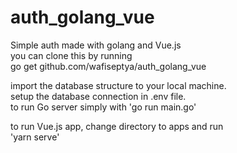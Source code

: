# auth_golang_vue
Simple auth made with golang and Vue.js<br>
you can clone this by running<br>
go get github.com/wafiseptya/auth_golang_vue

import the database structure to your local machine.<br>
setup the database connection in .env file.<br>
to run Go server simply with 'go run main.go'<br>

to run Vue.js app, change directory to apps and run<br>
'yarn serve'
